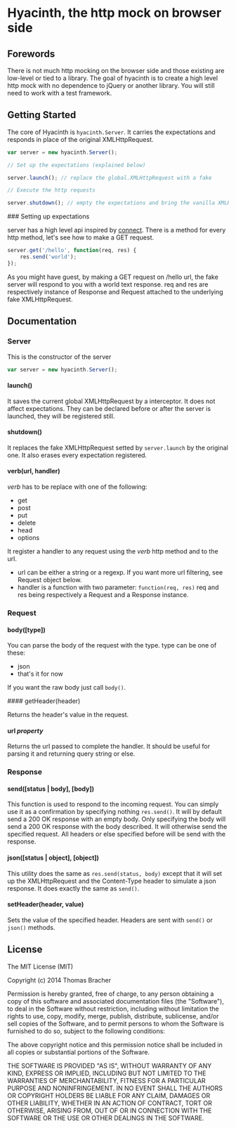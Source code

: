 # Hyacinth, the http mock on browser side

## Forewords
There is not much http mocking on the browser side and those existing are low-level or tied to a library. The goal of hyacinth is to create a high level http mock with no dependence to jQuery or another library. You will still need to work with a test framework.

## Getting Started
The core of Hyacinth is `hyacinth.Server`. It carries the expectations and responds in place of the original XMLHttpRequest.

```javascript
var server = new hyacinth.Server();

// Set up the expectations (explained below)

server.launch(); // replace the global.XMLHttpRequest with a fake

// Execute the http requests

server.shutdown(); // empty the expectations and bring the vanilla XMLHttpRequest back
```

### Setting up expectations

server has a high level api inspired by [connect](http://www.senchalabs.org/connect). There is a method for every http method, let's see how to make a GET request.

```javascript
server.get('/hello', function(req, res) {
	res.send('world');
});
```

As you might have guest, by making a GET request on /hello url, the fake server will respond to you with a world text response. req and res are respectively instance of Response and Request attached to the underlying fake XMLHttpRequest.

## Documentation

### Server

This is the constructor of the server

```javascript
var server = new hyacinth.Server();
```

#### launch()

It saves the current global XMLHttpRequest by a interceptor. It does not affect expectations. They can be declared before or after the server is launched, they will be registered still.

#### shutdown()

It replaces the fake XMLHttpRequest setted by `server.launch` by the original one. It also erases every expectation registered.

#### verb(url, handler)

_verb_ has to be replace with one of the following:
* get
* post
* put
* delete
* head
* options

It register a handler to any request using the _verb_ http method and to the url.
* url can be either a string or a regexp. If you want more url filtering, see Request object below.
* handler is a function with two parameter: `function(req, res)` req and res being respectively a Request and a Response instance.

### Request

#### body([type])

You can parse the body of the request with the type. type can be one of these:
* json
* that's it for now

If you want the raw body just call `body()`.

#### getHeader(header)

Returns the header's value in the request.

#### url  _property_

Returns the url passed to complete the handler. It should be useful for parsing it and returning query string or else.

### Response

#### send([status | body], [body])

This function is used to respond to the incoming request. You can simply use it as a confirmation by specifying nothing `res.send()`. It will by default send a 200 OK response with an empty body. Only specifying the body will send a 200 OK response with the body described. It will otherwise send the specified request.
All headers or else specified before will be send with the response.

#### json([status | object], [object])

This utility does the same as `res.send(status, body)` except that it will set up the XMLHttpRequest and the Content-Type header to simulate a json response. It does exactly the same as `send()`.

#### setHeader(header, value)

Sets the value of the specified header. Headers are sent with `send()` or `json()` methods.

## License
The MIT License (MIT)

Copyright (c) 2014 Thomas Bracher

Permission is hereby granted, free of charge, to any person obtaining a copy
of this software and associated documentation files (the "Software"), to deal
in the Software without restriction, including without limitation the rights
to use, copy, modify, merge, publish, distribute, sublicense, and/or sell
copies of the Software, and to permit persons to whom the Software is
furnished to do so, subject to the following conditions:

The above copyright notice and this permission notice shall be included in
all copies or substantial portions of the Software.

THE SOFTWARE IS PROVIDED "AS IS", WITHOUT WARRANTY OF ANY KIND, EXPRESS OR
IMPLIED, INCLUDING BUT NOT LIMITED TO THE WARRANTIES OF MERCHANTABILITY,
FITNESS FOR A PARTICULAR PURPOSE AND NONINFRINGEMENT. IN NO EVENT SHALL THE
AUTHORS OR COPYRIGHT HOLDERS BE LIABLE FOR ANY CLAIM, DAMAGES OR OTHER
LIABILITY, WHETHER IN AN ACTION OF CONTRACT, TORT OR OTHERWISE, ARISING FROM,
OUT OF OR IN CONNECTION WITH THE SOFTWARE OR THE USE OR OTHER DEALINGS IN
THE SOFTWARE.
